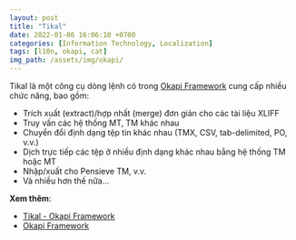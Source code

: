 ```yaml
---
layout: post
title: "Tikal"
date: 2022-01-06 16:06:10 +0700
categories: [Information Technology, Localization]
tags: [l10n, okapi, cat]
img_path: /assets/img/okapi/
---
```


Tikal là một công cụ dòng lệnh có trong [Okapi Framework](https://vegetaz.github.io/posts/Okapi-Framework/) cung cấp nhiều chức năng, bao gồm:

- Trích xuất (extract)/hợp nhất (merge) đơn giản cho các tài liệu XLIFF
- Truy vấn các hệ thống MT, TM khác nhau
- Chuyển đổi định dạng tệp tin khác nhau (TMX, CSV, tab-delimited, PO, v.v.)
- Dịch trực tiếp các tệp ở nhiều định dạng khác nhau bằng hệ thống TM hoặc MT
- Nhập/xuất cho Pensieve TM, v.v.
- Và nhiều hơn thế nữa...


**Xem thêm**:
- [Tikal - Okapi Framework](https://okapiframework.org/wiki/index.php?title=Tikal)
- [Okapi Framework](https://vegetaz.github.io/posts/Okapi-Framework/)
